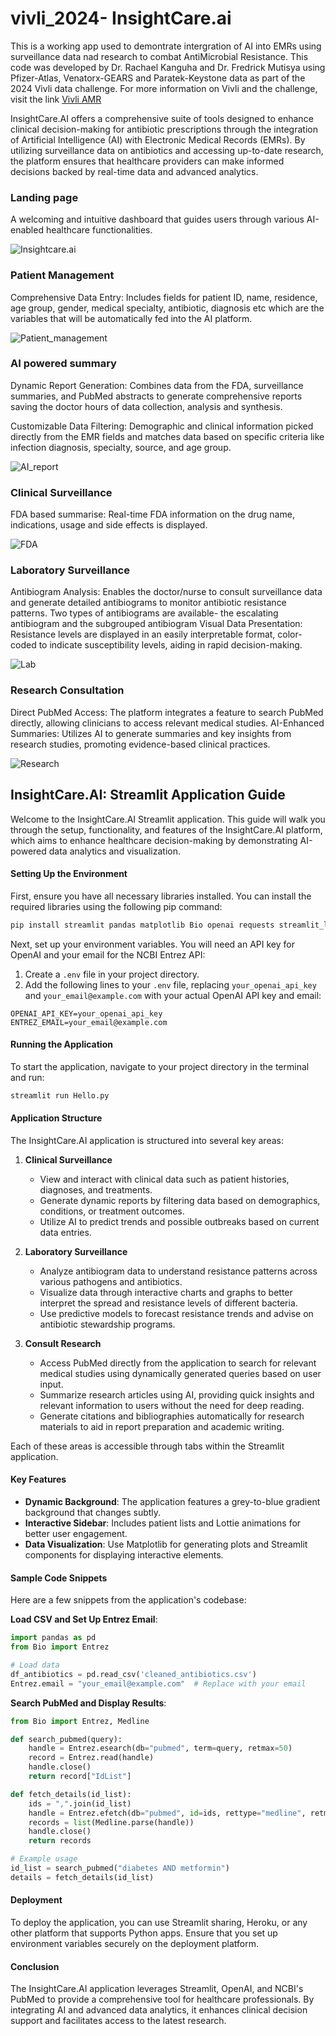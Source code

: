 # vivli_2024- InsightCare.ai

This is a working app used to demontrate intergration of AI into EMRs using surveillance data nad research to combat AntiMicrobial Resistance. This code was developed by  Dr. Rachael Kanguha and Dr. Fredrick Mutisya using Pfizer-Atlas, Venatorx-GEARS and Paratek-Keystone data as part of the 2024 Vivli data challenge. For more information on Vivli and the challenge, visit the link 
[Vivli AMR](https://amr.vivli.org/)

InsightCare.AI offers a comprehensive suite of tools designed to enhance clinical decision-making for antibiotic prescriptions through the integration of Artificial Intelligence (AI) with Electronic Medical Records (EMRs). By utilizing surveillance data on antibiotics and accessing up-to-date research, the platform ensures that healthcare providers can make informed decisions backed by real-time data and advanced analytics.

### Landing  page

A welcoming and intuitive dashboard that guides users through various AI-enabled healthcare functionalities.

![Insightcare.ai](https://github.com/fredmutisya/vivli_2024/blob/main/website/1.png)


### Patient Management

Comprehensive Data Entry: Includes fields for patient ID, name, residence, age group, gender, medical specialty, antibiotic, diagnosis etc which are the variables that will be automatically fed into the AI platform.

![Patient_management](https://github.com/fredmutisya/vivli_2024/blob/main/website/2.png)


### AI powered summary

Dynamic Report Generation: Combines data from the FDA, surveillance summaries, and PubMed abstracts to generate comprehensive reports saving the doctor hours of data collection, analysis and synthesis.

Customizable Data Filtering: Demographic and clinical information picked directly from the EMR fields and matches data based on specific criteria like infection diagnosis, specialty, source, and age group.

![AI_report](https://github.com/fredmutisya/vivli_2024/blob/main/website/3.png)


### Clinical Surveillance

FDA based summarise: Real-time FDA information on the drug name, indications, usage and side effects is displayed.

![FDA](https://github.com/fredmutisya/vivli_2024/blob/main/website/4.png)


### Laboratory Surveillance

Antibiogram Analysis: Enables the doctor/nurse to consult surveillance data and generate detailed antibiograms to monitor antibiotic resistance patterns.
Two types of antibiograms are available- the escalating antibiogram and the subgrouped antibiogram
Visual Data Presentation: Resistance levels are displayed in an easily interpretable format, color-coded to indicate susceptibility levels, aiding in rapid decision-making.

![Lab](https://github.com/fredmutisya/vivli_2024/blob/main/website/5.png)


### Research Consultation

Direct PubMed Access: The platform integrates a feature to search PubMed directly, allowing clinicians to access relevant medical studies.
AI-Enhanced Summaries: Utilizes AI to generate summaries and key insights from research studies, promoting evidence-based clinical practices.

![Research](https://github.com/fredmutisya/vivli_2024/blob/main/website/6.png)



## InsightCare.AI: Streamlit Application Guide

Welcome to the InsightCare.AI Streamlit application. This guide will walk you through the setup, functionality, and features of the InsightCare.AI platform, which aims to enhance healthcare decision-making by demonstrating AI-powered data analytics and visualization.

#### Setting Up the Environment

First, ensure you have all necessary libraries installed. You can install the required libraries using the following pip command:

```bash
pip install streamlit pandas matplotlib Bio openai requests streamlit_lottie Pillow
```

Next, set up your environment variables. You will need an API key for OpenAI and your email for the NCBI Entrez API:

1. Create a `.env` file in your project directory.
2. Add the following lines to your `.env` file, replacing `your_openai_api_key` and `your_email@example.com` with your actual OpenAI API key and email:

```plaintext
OPENAI_API_KEY=your_openai_api_key
ENTREZ_EMAIL=your_email@example.com
```

#### Running the Application

To start the application, navigate to your project directory in the terminal and run:

```bash
streamlit run Hello.py
```


#### Application Structure

The InsightCare.AI application is structured into several key areas:

1. **Clinical Surveillance**
   - View and interact with clinical data such as patient histories, diagnoses, and treatments.
   - Generate dynamic reports by filtering data based on demographics, conditions, or treatment outcomes.
   - Utilize AI to predict trends and possible outbreaks based on current data entries.

2. **Laboratory Surveillance**
   - Analyze antibiogram data to understand resistance patterns across various pathogens and antibiotics.
   - Visualize data through interactive charts and graphs to better interpret the spread and resistance levels of different bacteria.
   - Use predictive models to forecast resistance trends and advise on antibiotic stewardship programs.

3. **Consult Research**
   - Access PubMed directly from the application to search for relevant medical studies using dynamically generated queries based on user input.
   - Summarize research articles using AI, providing quick insights and relevant information to users without the need for deep reading.
   - Generate citations and bibliographies automatically for research materials to aid in report preparation and academic writing.

Each of these areas is accessible through tabs within the Streamlit application.

#### Key Features

- **Dynamic Background**: The application features a grey-to-blue gradient background that changes subtly.
- **Interactive Sidebar**: Includes patient lists and Lottie animations for better user engagement.
- **Data Visualization**: Use Matplotlib for generating plots and Streamlit components for displaying interactive elements.

#### Sample Code Snippets

Here are a few snippets from the application's codebase:

**Load CSV and Set Up Entrez Email**:
```python
import pandas as pd
from Bio import Entrez

# Load data
df_antibiotics = pd.read_csv('cleaned_antibiotics.csv')
Entrez.email = "your_email@example.com"  # Replace with your email
```

**Search PubMed and Display Results**:
```python
from Bio import Entrez, Medline

def search_pubmed(query):
    handle = Entrez.esearch(db="pubmed", term=query, retmax=50)
    record = Entrez.read(handle)
    handle.close()
    return record["IdList"]

def fetch_details(id_list):
    ids = ",".join(id_list)
    handle = Entrez.efetch(db="pubmed", id=ids, rettype="medline", retmode="text")
    records = list(Medline.parse(handle))
    handle.close()
    return records

# Example usage
id_list = search_pubmed("diabetes AND metformin")
details = fetch_details(id_list)
```

#### Deployment

To deploy the application, you can use Streamlit sharing, Heroku, or any other platform that supports Python apps. Ensure that you set up environment variables securely on the deployment platform.

#### Conclusion

The InsightCare.AI application leverages Streamlit, OpenAI, and NCBI's PubMed to provide a comprehensive tool for healthcare professionals. By integrating AI and advanced data analytics, it enhances clinical decision support and facilitates access to the latest research.
